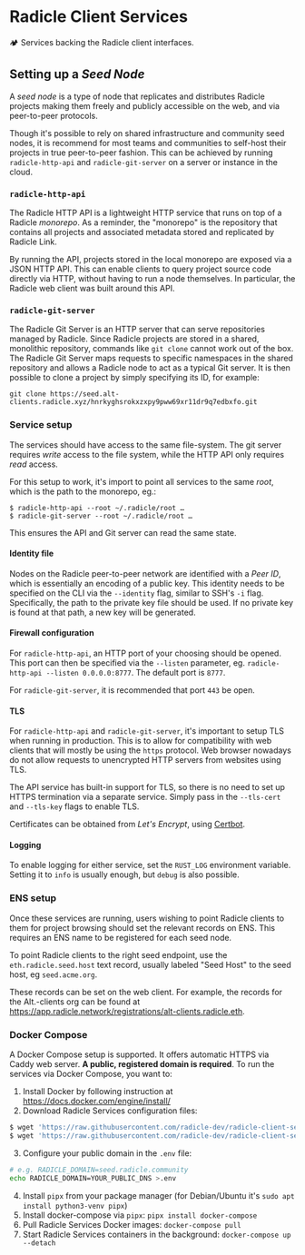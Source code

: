 # Radicle Client Services

🏕️ Services backing the Radicle client interfaces.

## Setting up a *Seed Node*

A *seed node* is a type of node that replicates and distributes Radicle
projects making them freely and publicly accessible on the web, and via
peer-to-peer protocols.

Though it's possible to rely on shared infrastructure and community seed nodes,
it is recommend for most teams and communities to self-host their projects in true
peer-to-peer fashion. This can be achieved by running `radicle-http-api` and
`radicle-git-server` on a server or instance in the cloud.

### `radicle-http-api`

The Radicle HTTP API is a lightweight HTTP service that runs on top of a Radicle
*monorepo*. As a reminder, the "monorepo" is the repository that contains all
projects and associated metadata stored and replicated by Radicle Link.

By running the API, projects stored in the local monorepo are exposed via a
JSON HTTP API. This can enable clients to query project source code directly
via HTTP, without having to run a node themselves. In particular, the Radicle
web client was built around this API.

### `radicle-git-server`

The Radicle Git Server is an HTTP server that can serve repositories managed
by Radicle. Since Radicle projects are stored in a shared, monolithic repository,
commands like `git clone` cannot work out of the box. The Radicle Git Server
maps requests to specific namespaces in the shared repository and allows a Radicle
node to act as a typical Git server. It is then possible to clone a project
by simply specifying its ID, for example:

    git clone https://seed.alt-clients.radicle.xyz/hnrkyghsrokxzxpy9pww69xr11dr9q7edbxfo.git

### Service setup

The services should have access to the same file-system. The git server requires
*write* access to the file system, while the HTTP API only requires *read* access.

For this setup to work, it's import to point all services to the same *root*,
which is the path to the monorepo, eg.:

    $ radicle-http-api --root ~/.radicle/root …
    $ radicle-git-server --root ~/.radicle/root …

This ensures the API and Git server can read the same state.

#### Identity file

Nodes on the Radicle peer-to-peer network are identified with a *Peer ID*,
which is essentially an encoding of a public key. This identity needs to
be specified on the CLI via the `--identity` flag, similar to SSH's `-i`
flag. Specifically, the path to the private key file should be used. If
no private key is found at that path, a new key will be generated.

#### Firewall configuration

For `radicle-http-api`, an HTTP port of your choosing should be opened. This port
can then be specified via the `--listen` parameter, eg.
`radicle-http-api --listen 0.0.0.0:8777`.  The default port is `8777`.

For `radicle-git-server`, it is recommended that port `443` be open.

#### TLS

For `radicle-http-api` and `radicle-git-server`, it's important to setup TLS
when running in production.  This is to allow for compatibility with web
clients that will mostly be using the `https` protocol. Web browser nowadays do
not allow requests to unencrypted HTTP servers from websites using TLS.

The API service has built-in support for TLS, so there is no need to set up
HTTPS termination via a separate service. Simply pass in the `--tls-cert`
and `--tls-key` flags to enable TLS.

Certificates can be obtained from *Let's Encrypt*, using [Certbot](https://certbot.eff.org/).

#### Logging

To enable logging for either service, set the `RUST_LOG` environment variable.
Setting it to `info` is usually enough, but `debug` is also possible.

### ENS setup

Once these services are running, users wishing to point Radicle clients to them
for project browsing should set the relevant records on ENS. This requires
an ENS name to be registered for each seed node.

To point Radicle clients to the right seed endpoint, use the
`eth.radicle.seed.host` text record, usually labeled "Seed Host" to the
seed host, eg `seed.acme.org`.

These records can be set on the web client. For example, the records for the
Alt.-clients org can be found at <https://app.radicle.network/registrations/alt-clients.radicle.eth>.

### Docker Compose

A Docker Compose setup is supported.  It offers automatic HTTPS via Caddy web
server.  **A public, registered domain is required**.  To run the services via
Docker Compose, you want to:

1. Install Docker by following instruction at https://docs.docker.com/engine/install/
2. Download Radicle Services configuration files:

```Bash
$ wget 'https://raw.githubusercontent.com/radicle-dev/radicle-client-services/master/docker-compose.yml'
$ wget 'https://raw.githubusercontent.com/radicle-dev/radicle-client-services/master/Caddyfile'
```

3. Configure your public domain in the `.env` file:

```Bash
# e.g. RADICLE_DOMAIN=seed.radicle.community
echo RADICLE_DOMAIN=YOUR_PUBLIC_DNS >.env
```

4. Install `pipx` from your package manager (for Debian/Ubuntu it's `sudo apt install python3-venv pipx`)
5. Install docker-compose via `pipx`: `pipx install docker-compose`
6. Pull Radicle Services Docker images: `docker-compose pull`
7. Start Radicle Services containers in the background: `docker-compose up --detach`
